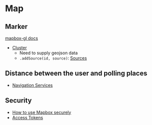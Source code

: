 # Map

## Marker

[mapbox-gl docs](https://docs.mapbox.com/mapbox-gl-js/api/#marker)

- [Cluster](https://docs.mapbox.com/mapbox-gl-js/example/cluster/)
  - Need to supply geojson data
  - `.addSource(id, source)`: [Sources](https://docs.mapbox.com/mapbox-gl-js/style-spec/#sources)

## Distance between the user and polling places

- [Navigation Services](https://docs.mapbox.com/api/navigation/)

## Security

- [How to use Mapbox securely](https://docs.mapbox.com/help/troubleshooting/how-to-use-mapbox-securely/)
- [Access Tokens](https://account.mapbox.com/access-tokens/)
